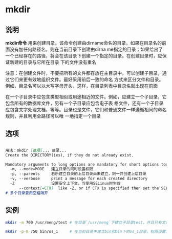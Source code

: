 # **mkdir**

## 说明

**mkdir命令** 用来创建目录。该命令创建由dirname命名的目录。如果在目录名的前面没有加任何路径名，则在当前目录下创建由dirna
me指定的目录；如果给出了一个已经存在的路径，将会在该目录下创建一个指定的目录。在创建目录时，应保证新建的目录与它所在目录
下的文件没有重名

注意：在创建文件时，不要把所有的文件都存放在主目录中，可以创建子目录，通过它们来更有效地组织文件。最好采用前后一致的命名
方式来区分文件和目录。例如，目录名可以以大写字母开头，这样，在目录列表中目录名就出现在前面

在一个子目录中应包含类型相似或用途相近的文件。例如，应建立一个子目录，它包含所有的数据库文件，另有一个子目录应包含电子表
格文件，还有一个子目录应包含文字处理文档，等等。目录也是文件，它们和普通文件一样遵循相同的命名规则，并且利用全路径可以唯
一地指定一个目录

## 选项
```markdown

用法：mkdir [选项]... 目录...
Create the DIRECTORY(ies), if they do not already exist.

Mandatory arguments to long options are mandatory for short options too.
  -m, --mode=MODE   建立目录的同时设置权限
  -p, --parents     若所建立目录的上层目录尚未建立，则一并创建上层目录
  -v, --verbose     print a message for each created directory
  -Z                设置安全上下文，当使用SELinux时生效
      --context[=CTX]  like -Z, or if CTX is specified then set the SELinux or SMACK security context to CTX
# 多个目录要用空格隔开
```

## 实例

```bash
mkdir -m 700 /usr/meng/test # 在目录`/usr/meng`下建立子目录test，并且只有文件主有读、写和执行权限，其他人无权访问

mkdir -p-m 750 bin/os_1     # 在当前目录中建立bin和bin下的os_1目录，权限设置为文件主可读、写、执行，同组用户可读和执行，其他用户无权访问
```

